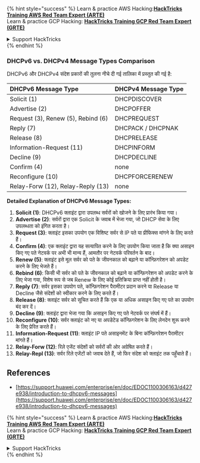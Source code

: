 {% hint style="success" %}
Learn & practice AWS Hacking:<img src="/.gitbook/assets/arte.png" alt="" data-size="line">[**HackTricks Training AWS Red Team Expert (ARTE)**](https://training.hacktricks.xyz/courses/arte)<img src="/.gitbook/assets/arte.png" alt="" data-size="line">\
Learn & practice GCP Hacking: <img src="/.gitbook/assets/grte.png" alt="" data-size="line">[**HackTricks Training GCP Red Team Expert (GRTE)**<img src="/.gitbook/assets/grte.png" alt="" data-size="line">](https://training.hacktricks.xyz/courses/grte)

<details>

<summary>Support HackTricks</summary>

* Check the [**subscription plans**](https://github.com/sponsors/carlospolop)!
* **Join the** 💬 [**Discord group**](https://discord.gg/hRep4RUj7f) or the [**telegram group**](https://t.me/peass) or **follow** us on **Twitter** 🐦 [**@hacktricks\_live**](https://twitter.com/hacktricks\_live)**.**
* **Share hacking tricks by submitting PRs to the** [**HackTricks**](https://github.com/carlospolop/hacktricks) and [**HackTricks Cloud**](https://github.com/carlospolop/hacktricks-cloud) github repos.

</details>
{% endhint %}

### DHCPv6 vs. DHCPv4 Message Types Comparison
DHCPv6 और DHCPv4 संदेश प्रकारों की तुलना नीचे दी गई तालिका में प्रस्तुत की गई है:

| DHCPv6 Message Type | DHCPv4 Message Type |
|:-------------------|:-------------------|
| Solicit (1) | DHCPDISCOVER |
| Advertise (2) | DHCPOFFER |
| Request (3), Renew (5), Rebind (6) | DHCPREQUEST |
| Reply (7) | DHCPACK / DHCPNAK |
| Release (8) | DHCPRELEASE |
| Information-Request (11) | DHCPINFORM |
| Decline (9) | DHCPDECLINE |
| Confirm (4) | none |
| Reconfigure (10) | DHCPFORCERENEW |
| Relay-Forw (12), Relay-Reply (13) | none |

**Detailed Explanation of DHCPv6 Message Types:**

1. **Solicit (1)**: DHCPv6 क्लाइंट द्वारा उपलब्ध सर्वरों को खोजने के लिए प्रारंभ किया गया।
2. **Advertise (2)**: सर्वरों द्वारा एक Solicit के जवाब में भेजा गया, जो DHCP सेवा के लिए उपलब्धता को इंगित करता है।
3. **Request (3)**: क्लाइंट इसका उपयोग एक विशिष्ट सर्वर से IP पते या प्रीफिक्स मांगने के लिए करते हैं।
4. **Confirm (4)**: एक क्लाइंट द्वारा यह सत्यापित करने के लिए उपयोग किया जाता है कि क्या असाइन किए गए पते नेटवर्क पर अभी भी मान्य हैं, आमतौर पर नेटवर्क परिवर्तन के बाद।
5. **Renew (5)**: क्लाइंट इसे मूल सर्वर को पते के जीवनकाल को बढ़ाने या कॉन्फ़िगरेशन को अपडेट करने के लिए भेजते हैं।
6. **Rebind (6)**: किसी भी सर्वर को पते के जीवनकाल को बढ़ाने या कॉन्फ़िगरेशन को अपडेट करने के लिए भेजा गया, विशेष रूप से जब Renew के लिए कोई प्रतिक्रिया प्राप्त नहीं होती है।
7. **Reply (7)**: सर्वर इसका उपयोग पते, कॉन्फ़िगरेशन पैरामीटर प्रदान करने या Release या Decline जैसे संदेशों को स्वीकार करने के लिए करते हैं।
8. **Release (8)**: क्लाइंट सर्वर को सूचित करते हैं कि एक या अधिक असाइन किए गए पते का उपयोग बंद कर दें।
9. **Decline (9)**: क्लाइंट द्वारा भेजा गया कि असाइन किए गए पते नेटवर्क पर संघर्ष में हैं।
10. **Reconfigure (10)**: सर्वर क्लाइंट को नए या अपडेटेड कॉन्फ़िगरेशन के लिए लेनदेन शुरू करने के लिए प्रेरित करते हैं।
11. **Information-Request (11)**: क्लाइंट IP पते असाइनमेंट के बिना कॉन्फ़िगरेशन पैरामीटर मांगते हैं।
12. **Relay-Forw (12)**: रिले एजेंट संदेशों को सर्वरों की ओर अग्रेषित करते हैं।
13. **Relay-Repl (13)**: सर्वर रिले एजेंटों को जवाब देते हैं, जो फिर संदेश को क्लाइंट तक पहुँचाते हैं।

## References
* [https://support.huawei.com/enterprise/en/doc/EDOC1100306163/d427e938/introduction-to-dhcpv6-messages](https://support.huawei.com/enterprise/en/doc/EDOC1100306163/d427e938/introduction-to-dhcpv6-messages)


{% hint style="success" %}
Learn & practice AWS Hacking:<img src="/.gitbook/assets/arte.png" alt="" data-size="line">[**HackTricks Training AWS Red Team Expert (ARTE)**](https://training.hacktricks.xyz/courses/arte)<img src="/.gitbook/assets/arte.png" alt="" data-size="line">\
Learn & practice GCP Hacking: <img src="/.gitbook/assets/grte.png" alt="" data-size="line">[**HackTricks Training GCP Red Team Expert (GRTE)**<img src="/.gitbook/assets/grte.png" alt="" data-size="line">](https://training.hacktricks.xyz/courses/grte)

<details>

<summary>Support HackTricks</summary>

* Check the [**subscription plans**](https://github.com/sponsors/carlospolop)!
* **Join the** 💬 [**Discord group**](https://discord.gg/hRep4RUj7f) or the [**telegram group**](https://t.me/peass) or **follow** us on **Twitter** 🐦 [**@hacktricks\_live**](https://twitter.com/hacktricks\_live)**.**
* **Share hacking tricks by submitting PRs to the** [**HackTricks**](https://github.com/carlospolop/hacktricks) and [**HackTricks Cloud**](https://github.com/carlospolop/hacktricks-cloud) github repos.

</details>
{% endhint %}
